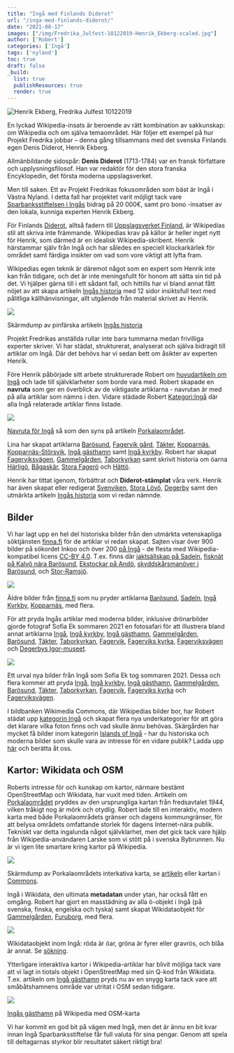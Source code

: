 ```yaml
---
title: "Ingå med Finlands Diderot"
url: "/inga-med-finlands-diderot/"
date: "2021-08-17"
images: ["/img/Fredrika_Julfest-10122019-Henrik_Ekberg-scaled.jpg"]
author: ['Robert']
categories: ['Ingå']
tags: ['nyland']
toc: true
draft: false
_build:
  list: true
  publishResources: true
  render: true
---
```


![Henrik Ekberg, Fredrika Julfest 10122019](/img/Fredrika_Julfest-10122019-Henrik_Ekberg-scaled.jpg)


En lyckad Wikipedia-insats är beroende av rätt kombination av sakkunskap: om Wikipedia och om själva temaområdet. Här följer ett exempel på hur Projekt Fredrika jobbar – denna gång tillsammans med det svenska Finlands egen Denis Diderot, Henrik Ekberg.

Allmänbildande sidospår: **Denis Diderot** (1713-1784) var en fransk författare och upplysningsfilosof. Han var redaktör för den stora franska Encyklopedin, det första moderna uppslagsverket.

Men till saken. Ett av Projekt Fredrikas fokusområden som bäst är Ingå i Västra Nyland. I detta fall har projektet varit möjligt tack vare [Sparbanksstiftelsen i Ingås](https://inga.sparbanksstiftelserna.fi/sv/) bidrag på 20 000€, samt pro bono -insatser av den lokala, kunniga experten Henrik Ekberg. 

För Finlands [Diderot](https://sv.wikipedia.org/wiki/Denis_Diderot), alltså fadern till [Uppslagsverket Finland](https://sv.wikipedia.org/wiki/Uppslagsverket_Finland), är Wikipedias stil att skriva inte främmande. Wikipedias krav på källor är heller inget nytt för Henrik, som därmed är en idealisk Wikipedia-skribent. Henrik härstammar själv från Ingå och har således en speciell klockarkärlek för området samt färdiga insikter om vad som vore viktigt att lyfta fram.

Wikipedias egen teknik är däremot något som en expert som Henrik inte kan från tidigare, och det är inte meningsfullt för honom att sätta sin tid på det. Vi hjälper gärna till i ett sådant fall, och hittills har vi bland annat fått nöjet av att skapa artikeln [Ingås historia](https://sv.wikipedia.org/wiki/Ing%C3%A5s_historia) med 12 sidor insiktsfull text med pålitliga källhänvisningar, allt utgående från material skrivet av Henrik.

![](https://projektfredrika.fi/wp-content/uploads/2021/08/Ingås-historia-augusti-2021-1024x538.png)

Skärmdump av pinfärska artikeln [Ingås historia](https://sv.wikipedia.org/wiki/Ing%C3%A5s_historia)

Projekt Fredrikas anställda rullar inte bara tummarna medan frivilliga experter skriver. Vi har städat, strukturerat, analyserat och själva bidragit till artiklar om Ingå. Där det behövs har vi sedan bett om åsikter av experten Henrik. 

Före Henrik påbörjade sitt arbete strukturerade Robert om [huvudartikeln om Ingå](https://sv.wikipedia.org/wiki/Ing%C3%A5) och lade till självklarheter som borde vara med. Robert skapade en **navruta** som ger en överblick av de viktigaste artiklarna - navrutan är med på alla artiklar som nämns i den. Vidare städade Robert [Kategori:Ingå](http://sv.wikipedia.org/wiki/Kategori:Ing%C3%A5) där alla Ingå relaterade artiklar finns listade.

![](https://projektfredrika.fi/wp-content/uploads/2021/08/Ingå-navruta-1024x322.png)

[Navruta för Ingå](https://sv.wikipedia.org/wiki/Mall:Ing%C3%A5) så som den syns på artikeln [Porkalaområdet](https://sv.wikipedia.org/wiki/Porkalaomr%C3%A5det). 

Lina har skapat artiklarna [Barösund](https://sv.wikipedia.org/wiki/Bar%C3%B6sund), [Fagervik gård](https://sv.wikipedia.org/wiki/Fagervik_g%C3%A5rd), [Täkter](https://sv.wikipedia.org/wiki/T%C3%A4kter), [Kopparnäs](https://sv.wikipedia.org/wiki/Kopparn%C3%A4s), [Kopparnäs-Störsvik](https://sv.wikipedia.org/wiki/Kopparn%C3%A4s-St%C3%B6rsvik), [Ingå gästhamn](https://sv.wikipedia.org/wiki/Ing%C3%A5_g%C3%A4sthamn) samt [Ingå kyrkby](https://sv.wikipedia.org/wiki/Ing%C3%A5_kyrkby). Robert har skapat [Fagerviksvägen](https://sv.wikipedia.org/wiki/Fagerviksv%C3%A4gen), [Gammelgården](https://sv.wikipedia.org/wiki/Gammelg%C3%A5rden), [Taborkyrkan](https://sv.wikipedia.org/wiki/Taborkyrkan) samt skrivit historia om öarna [Härligö](https://sv.wikipedia.org/wiki/H%C3%A4rlig%C3%B6), [Bågaskär](https://sv.wikipedia.org/wiki/B%C3%A5gask%C3%A4r), [Stora Fagerö](https://sv.wikipedia.org/wiki/Stora_Fager%C3%B6) och [Hättö](https://sv.wikipedia.org/wiki/H%C3%A4tt%C3%B6). 

Henrik har tittat igenom, förbättrat och **Diderot-stämplat** våra verk. Henrik har även skapat eller redigerat [Svenviken](https://sv.wikipedia.org/wiki/Svenviken), [Stora Lövö](https://sv.wikipedia.org/wiki/Stora_L%C3%B6v%C3%B6,_Ing%C3%A5), [Degerby](https://sv.wikipedia.org/wiki/Degerby,_Ing%C3%A5) samt den utmärkta artikeln [Ingås historia](https://sv.wikipedia.org/wiki/Ing%C3%A5s_historia) som vi redan nämnde.

## Bilder

Vi har lagt upp en hel del historiska bilder från den utmärkta vetenskapliga söktjänsten [finna.fi](https://finna.fi/) för de artiklar vi redan skapat. Sajten visar över 900 bilder på sökordet Inkoo och över 200 [på Ingå](https://finna.fi/Search/Results?lookfor=ing%C3%A5&type=AllFields&filter%5B%5D=%7Eformat_ext_str_mv%3A%220%2FImage%2F%22&dfApplied=1&limit=20) - de flesta med Wikipedia-kompatibel licens [CC-BY 4.0](https://creativecommons.org/licenses/by/4.0/). T.ex. finns där [jaktsällskap på Sadeln](https://finna.fi/Record/sls.SLS+1555_SLS+1555_808), [fisknät på Kalvö nära Barösund](https://finna.fi/Record/spegeln-cultura.etnbild_B_11664), [](https://finna.fi/Search/Results?page=5&filter%5B%5D=%7Eformat_ext_str_mv%3A%220%2FImage%2F%22&lookfor=ing%C3%A5&type=AllFields) [Ekstockar på Andö](https://finna.fi/Record/sls.SLS+428+a_SLS+428a_81), [skyddskårsmanöver i Barösund](https://finna.fi/Record/sls.SLS+1555_SLS+1555_541), och [Stor-Ramsjö](https://finna.fi/Record/museovirasto.1FAE78721CB0FFA1D9FBD01864A44F9B). 

![](https://projektfredrika.fi/wp-content/uploads/2021/08/äldre-bilder-från-Ingå-1024x415.png)

Äldre bilder från [finna.fi](https://finna.fi/) som nu pryder artiklarna [Barösund](https://sv.wikipedia.org/wiki/Bar%C3%B6sund), [Sadeln](https://sv.wikipedia.org/wiki/Sadeln,_Ing%C3%A5), [Ingå Kyrkby](https://sv.wikipedia.org/wiki/Ing%C3%A5_kyrkby), [Kopparnäs](https://sv.wikipedia.org/wiki/Kopparn%C3%A4s,_Ing%C3%A5), med flera.

För att pryda Ingås artiklar med moderna bilder, inklusive drönarbilder gjorde fotograf Sofia Ek sommaren 2021 en fotosafari för att illustrera bland annat artiklarna [Ingå](https://sv.wikipedia.org/wiki/Ingå), [Ingå kyrkby](https://sv.wikipedia.org/wiki/Ingå_kyrkby), [Ingå gästhamn](https://sv.wikipedia.org/wiki/Ingå_gästhamn), [Gammelgården](https://sv.wikipedia.org/wiki/Gammelg%C3%A5rden,_Ing%C3%A5), [Barösund](https://sv.wikipedia.org/wiki/Barösund), [Täkter](https://sv.wikipedia.org/wiki/Täkter), [Taborkyrkan](https://sv.wikipedia.org/wiki/Taborkyrkan), [Fagervik](https://sv.wikipedia.org/wiki/Fagervik,_Ingå), [Fagerviks kyrka](https://sv.wikipedia.org/wiki/Fagerviks_kyrka), [Fagerviksvägen](https://sv.wikipedia.org/wiki/Fagerviksvägen) och [Degerbys Igor-museet](https://sv.wikipedia.org/wiki/Degerby_Igor-museet).

![](https://projektfredrika.fi/wp-content/uploads/2021/08/ett-urval-bilder-från-Ingå-1024x619.png)

Ett urval nya bilder från Ingå som Sofia Ek tog sommaren 2021. Dessa och flera kommer att pryda [Ingå](https://sv.wikipedia.org/wiki/Ing%C3%A5), [Ingå kyrkby](https://sv.wikipedia.org/wiki/Ing%C3%A5_kyrkby), [Ingå gästhamn](https://sv.wikipedia.org/wiki/Ing%C3%A5_g%C3%A4sthamn), [Gammelgården](https://sv.wikipedia.org/wiki/Gammelg%C3%A5rden,_Ing%C3%A5), [Barösund](https://sv.wikipedia.org/wiki/Bar%C3%B6sund), [Täkter](https://sv.wikipedia.org/wiki/T%C3%A4kter), [Taborkyrkan](https://sv.wikipedia.org/wiki/Taborkyrkan), [Fagervik](https://sv.wikipedia.org/wiki/Fagervik,_Ing%C3%A5), [Fagerviks kyrka](https://sv.wikipedia.org/wiki/Fagerviks_kyrka) och [Fagerviksvägen](https://sv.wikipedia.org/wiki/Fagerviksv%C3%A4gen).

I bildbanken Wikimedia Commons, där Wikipedias bilder bor, har Robert städat upp [kategorin Ingå](https://commons.wikimedia.org/wiki/Category:Ing%C3%A5) och skapat flera nya underkategorier för att göra det klarare vilka foton finns och vad skulle ännu behövas. Skärgården har mycket få bilder inom kategorin [Islands of Ingå](https://commons.wikimedia.org/wiki/Category:Islands_of_Ing%C3%A5) - har du historiska och moderna bilder som skulle vara av intresse för en vidare publik? Ladda upp [här](https://commons.wikimedia.org/wiki/Special:UploadWizard) och berätta åt oss.

## Kartor: Wikidata och OSM

Roberts intresse för och kunskap om kartor, närmare bestämt OpenStreetMap och Wikidata, har vuxit med tiden. Artikeln om [Porkalaområdet](https://sv.wikipedia.org/wiki/Porkalaomr%C3%A5det) pryddes av den ursprungliga kartan från fredsavtalet 1944, vilken tråkigt nog är mörk och otydlig. Robert lade till en interaktiv, modern karta med både Porkalaområdets gränser och dagens kommungränser, för att belysa områdets omfattande storlek för dagens Internet-nära publik. Tekniskt var detta ingalunda något självklarhet, men det gick tack vare hjälp från Wikipedia-användaren Larske som vi stött på i svenska Bybrunnen. Nu är vi igen lite smartare kring kartor på Wikipedia. 

![](https://lh3.googleusercontent.com/GRp-Bwg7OJ3mfSoc4fgiom4jCkIRVlChpNmK4Ldsz8JIVyAkvFPBJY_6_AUK0SVOmRBwl0qYuCdyqVxk_uuVpbhIbighAoMFH_vH4DSJUrQyPTHoh5NkAFg6hlNOjRJSKAW8Xcpo)

Skärmdump av Porkalaområdets interkativa karta, se [artikeln](https://sv.wikipedia.org/wiki/Porkalaomr%C3%A5det) eller kartan i [Commons](https://sv.wikipedia.org/wiki/Porkalaomr%C3%A5det#/map/0). 

Ingå i Wikidata, den ultimata **metadatan** under ytan, har också fått en omgång. Robert har gjort en masstädning av alla ö-objekt i Ingå (på svenska, finska, engelska och tyska) samt skapat Wikidataobjekt för [Gammelgården](https://www.wikidata.org/wiki/Q107294192), [Furuborg](https://www.wikidata.org/wiki/Q107296255), med flera. 

![](https://lh4.googleusercontent.com/NuxMLS1REJAELvtf0TFHoK9s71805Oa7BEXXesk58YkKc33HUG95pmL2cYwmvTLuM6LR1M0QbeBraDkBwfC3OmGAQQGMLgyOZtfYJpkphCSSTeoOLunn15y-U_zDghBEfQRWT2Q1)

Wikidataobjekt inom Ingå: röda är öar, gröna är fyrer eller gravrös, och blåa är annat. Se [sökning](https://query.wikidata.org/#%23Alla%20%C3%B6ar%20i%20Ing%C3%A5%0A%23defaultView%3AMap%0ASELECT%20%3Fitem%20%3FitemLabel%20%3FinstanceofLabel%20%3FplatsLabel%20%3FlandLabel%20%20%3Fcoords%20%3FareaLabel%20%3FbildLabel%20%3Flabelsv%20%3Fdescsv%20%3Flabelen%20%3Fdescen%20%3Flabelfi%20%3Fdescfi%20%3Frgb%20%0AWHERE%20%0A%7B%20%0A%20%20%3Fitem%20wdt%3AP131%20wd%3AQ986331.%20%20%0A%0A%20%20%0A%20%20%0A%20%20%20%20BIND%28%20%20%20%20%0A%20%20%20%20%20%20IF%28%3Finstanceof%20%3D%20wd%3AQ23442%2C%20%22FF4500%22%2C%0A%20%20%20%20%20%20IF%28%3Finstanceof%20%3D%20wd%3AQ24576816%2C%20%22FF4500%22%2C%0A%20%20%20%20%20%20IF%28%3Finstanceof%20%3D%20wd%3AQ631305%2C%20%22FF4500%22%2C%0A%20%20%20%20%20%20IF%28%3Finstanceof%20%3D%20wd%3AQ1404150%2C%20%22FF4500%22%2C%20%0A%20%20%20%20%20%20IF%28%3Finstanceof%20%3D%20wd%3AQ1226252%2C%20%22FF4500%22%2C%20%0A%20%20%20%20%20%20IF%28%3Finstanceof%20%3D%20wd%3AQ207524%2C%20%22FF4500%22%2C%20%0A%20%20%20%20%20%20IF%28%3Finstanceof%20%3D%20wd%3AQ15120977%2C%20%22228B22%22%2C%20%0A%20%20%20%20%20%20IF%28%3Finstanceof%20%3D%20wd%3AQ39715%2C%20%22228B22%22%2C%20%0A%20%20%20%20%20%20IF%28%3Finstanceof%20%3D%20wd%3AQ787078%2C%20%22228B22%22%2C%0A%20%20%20%20%20%20%220000CD%22%29%29%29%29%29%29%29%29%29%0A%20%20%20%20%20%20%20AS%20%3Frgb%29.%0A%20%20%0A%20%20%3Fitem%20wdt%3AP31%20%3Finstanceof.%20%0A%20%20OPTIONAL%7B%3Fitem%20wdt%3AP17%20%3Fland.%7D%0A%20%20OPTIONAL%7B%3Fitem%20wdt%3AP276%20%3Fplats.%7D%0A%20%20OPTIONAL%7B%3Fitem%20wdt%3AP18%20%3Fbild.%20%7D%0A%20%20OPTIONAL%7B%3Fitem%20wdt%3AP2046%20%3Farea.%20%7D%0A%20%20OPTIONAL%7B%3Fitem%20wdt%3AP625%20%3Fcoords.%20%7D%0A%20%20OPTIONAL%7B%3Fitem%20rdfs%3Alabel%20%3Flabelsv%20filter%20%28lang%28%3Flabelsv%29%20%3D%20%22sv%22%29.%7D%0A%20%20OPTIONAL%7B%3Fitem%20rdfs%3Alabel%20%3Flabelfi%20filter%20%28lang%28%3Flabelfi%29%20%3D%20%22fi%22%29.%7D%0A%20%20OPTIONAL%7B%3Fitem%20rdfs%3Alabel%20%3Flabelen%20filter%20%28lang%28%3Flabelen%29%20%3D%20%22en%22%29.%7D%0A%20%20OPTIONAL%20%7B%3Fitem%20schema%3Adescription%20%3Fdescsv%20.%20FILTER%28lang%28%3Fdescsv%29%3D%27sv%27%29%20%7D%0A%20%20OPTIONAL%20%7B%3Fitem%20schema%3Adescription%20%3Fdescfi%20.%20FILTER%28lang%28%3Fdescfi%29%3D%27fi%27%29%20%7D%0A%20%20OPTIONAL%20%7B%3Fitem%20schema%3Adescription%20%3Fdescen%20.%20FILTER%28lang%28%3Fdescen%29%3D%27en%27%29%20%7D%0A%20%20SERVICE%20wikibase%3Alabel%20%7B%20bd%3AserviceParam%20wikibase%3Alanguage%20%22sv%22.%20%7D%0A%7D). 

Ytterligare interaktiva kartor i Wikipedia-artiklar har blivit möjliga tack vare att vi lagt in tiotals objekt i OpenStreetMap med sin Q-kod från Wikidata. T.ex. artikeln om [Ingå gästhamn](https://sv.wikipedia.org/wiki/Ing%C3%A5_g%C3%A4sthamn) pryds nu av en snygg karta tack vare att småbåtshamnens område var utritat i OSM sedan tidigare. 

![](https://lh4.googleusercontent.com/I0llBA1V96Rldqlt39sPZXV01FoJMCfN5F9rpoaqh8pNMufvB-WKiXHq6eChPsFhbhz_HHwVk-2ZML_Dyf41izvAnGzzKHukHoouJ3DQW2wiJaVC4FPtoIEv6ky0GezqWJA3AK9q)

[Ingås gästhamn](https://sv.wikipedia.org/wiki/Ing%C3%A5_g%C3%A4sthamn) på Wikipedia med OSM-karta

Vi har kommit en god bit på vägen med Ingå, men det är ännu en bit kvar innan Ingå Sparbanksstiftelse får full valuta för sina pengar. Genom att spela till deltagarnas styrkor blir resultatet säkert riktigt bra!
